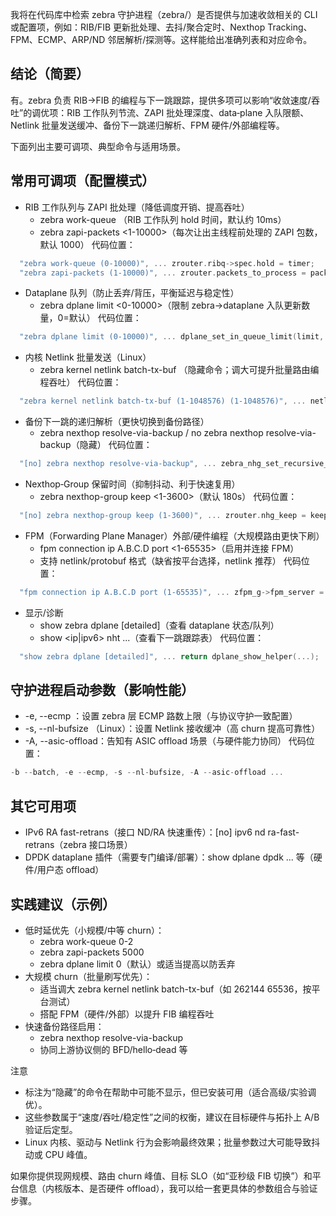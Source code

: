 我将在代码库中检索 zebra 守护进程（zebra/）是否提供与加速收敛相关的 CLI 或配置项，例如：RIB/FIB 更新批处理、去抖/聚合定时、Nexthop Tracking、FPM、ECMP、ARP/ND 邻居解析/探测等。这样能给出准确列表和对应命令。

## 结论（简要）
有。zebra 负责 RIB→FIB 的编程与下一跳跟踪，提供多项可以影响“收敛速度/吞吐”的调优项：RIB 工作队列节流、ZAPI 批处理深度、data‑plane 入队限额、Netlink 批量发送缓冲、备份下一跳递归解析、FPM 硬件/外部编程等。

下面列出主要可调项、典型命令与适用场景。

## 常用可调项（配置模式）

- RIB 工作队列与 ZAPI 批处理（降低调度开销、提高吞吐）
  - zebra work-queue <msec>（RIB 工作队列 hold 时间，默认约 10ms）
  - zebra zapi-packets <1-10000>（每次让出主线程前处理的 ZAPI 包数，默认 1000）
  代码位置：
````c path=zebra/zebra_vty.c mode=EXCERPT
  "zebra work-queue (0-10000)", ... zrouter.ribq->spec.hold = timer;
  "zebra zapi-packets (1-10000)", ... zrouter.packets_to_process = packets;
````

- Dataplane 队列（防止丢弃/背压，平衡延迟与稳定性）
  - zebra dplane limit <0-10000>（限制 zebra→dataplane 入队更新数量，0=默认）
  代码位置：
````c path=zebra/zebra_vty.c mode=EXCERPT
  "zebra dplane limit (0-10000)", ... dplane_set_in_queue_limit(limit, true);
````

- 内核 Netlink 批量发送（Linux）
  - zebra kernel netlink batch-tx-buf <bufsize> <threshold>（隐藏命令；调大可提升批量路由编程吞吐）
  代码位置：
````c path=zebra/zebra_vty.c mode=EXCERPT
  "zebra kernel netlink batch-tx-buf (1-1048576) (1-1048576)", ... netlink_set_batch_buffer_size(...);
````

- 备份下一跳的递归解析（更快切换到备份路径）
  - zebra nexthop resolve-via-backup / no zebra nexthop resolve-via-backup（隐藏）
  代码位置：
````c path=zebra/zebra_vty.c mode=EXCERPT
  "[no] zebra nexthop resolve-via-backup", ... zebra_nhg_set_recursive_use_backups(!no);
````

- Nexthop‑Group 保留时间（抑制抖动、利于快速复用）
  - zebra nexthop-group keep <1-3600>（默认 180s）
  代码位置：
````c path=zebra/zebra_vty.c mode=EXCERPT
  "[no] zebra nexthop-group keep (1-3600)", ... zrouter.nhg_keep = keep;
````

- FPM（Forwarding Plane Manager）外部/硬件编程（大规模路由更快下刷）
  - fpm connection ip A.B.C.D port <1-65535>（启用并连接 FPM）
  - 支持 netlink/protobuf 格式（缺省按平台选择，netlink 推荐）
  代码位置：
````c path=zebra/zebra_fpm.c mode=EXCERPT
  "fpm connection ip A.B.C.D port (1-65535)", ... zfpm_g->fpm_server = ...; zfpm_g->fpm_port = ...;
````

- 显示/诊断
  - show zebra dplane [detailed]（查看 dataplane 状态/队列）
  - show <ip|ipv6> nht ...（查看下一跳跟踪表）
  代码位置：
````c path=zebra/zebra_vty.c mode=EXCERPT
  "show zebra dplane [detailed]", ... return dplane_show_helper(...);
````

## 守护进程启动参数（影响性能）
- -e, --ecmp <N>：设置 zebra 层 ECMP 路数上限（与协议守护一致配置）
- -s, --nl-bufsize <bytes>（Linux）：设置 Netlink 接收缓冲（高 churn 提高可靠性）
- -A, --asic-offload：告知有 ASIC offload 场景（与硬件能力协同）
代码位置：
````c path=zebra/main.c mode=EXCERPT
-b --batch, -e --ecmp, -s --nl-bufsize, -A --asic-offload ...
````

## 其它可用项
- IPv6 RA fast-retrans（接口 ND/RA 快速重传）：[no] ipv6 nd ra-fast-retrans（zebra 接口场景）
- DPDK dataplane 插件（需要专门编译/部署）：show dplane dpdk ... 等（硬件/用户态 offload）

## 实践建议（示例）
- 低时延优先（小规模/中等 churn）：
  - zebra work-queue 0-2
  - zebra zapi-packets 5000
  - zebra dplane limit 0（默认）或适当提高以防丢弃
- 大规模 churn（批量刷写优先）：
  - 适当调大 zebra kernel netlink batch-tx-buf（如 262144 65536，按平台测试）
  - 搭配 FPM（硬件/外部）以提升 FIB 编程吞吐
- 快速备份路径启用：
  - zebra nexthop resolve-via-backup
  - 协同上游协议侧的 BFD/hello‑dead 等

注意
- 标注为“隐藏”的命令在帮助中可能不显示，但已安装可用（适合高级/实验调优）。
- 这些参数属于“速度/吞吐/稳定性”之间的权衡，建议在目标硬件与拓扑上 A/B 验证后定型。
- Linux 内核、驱动与 Netlink 行为会影响最终效果；批量参数过大可能导致抖动或 CPU 峰值。

如果你提供现网规模、路由 churn 峰值、目标 SLO（如“亚秒级 FIB 切换”）和平台信息（内核版本、是否硬件 offload），我可以给一套更具体的参数组合与验证步骤。
